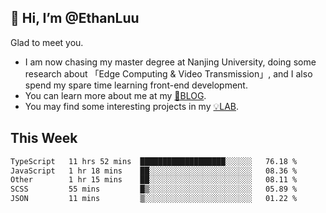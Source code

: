 ## 👋 Hi, I’m @EthanLuu

Glad to meet you.

- I am now chasing my master degree at Nanjing University, doing some research about 「Edge Computing & Video Transmission」, and I also spend my spare time learning front-end development.
- You can learn more about me at my [📝BLOG](https://blog.ethanloo.cn).
- You may find some interesting projects in my [💡LAB](https://lab.ethanloo.cn).

## This Week
<!--START_SECTION:waka-->

```txt
TypeScript   11 hrs 52 mins  ███████████████████░░░░░░   76.18 %
JavaScript   1 hr 18 mins    ██░░░░░░░░░░░░░░░░░░░░░░░   08.36 %
Other        1 hr 15 mins    ██░░░░░░░░░░░░░░░░░░░░░░░   08.11 %
SCSS         55 mins         █▒░░░░░░░░░░░░░░░░░░░░░░░   05.89 %
JSON         11 mins         ▒░░░░░░░░░░░░░░░░░░░░░░░░   01.22 %
```

<!--END_SECTION:waka-->
